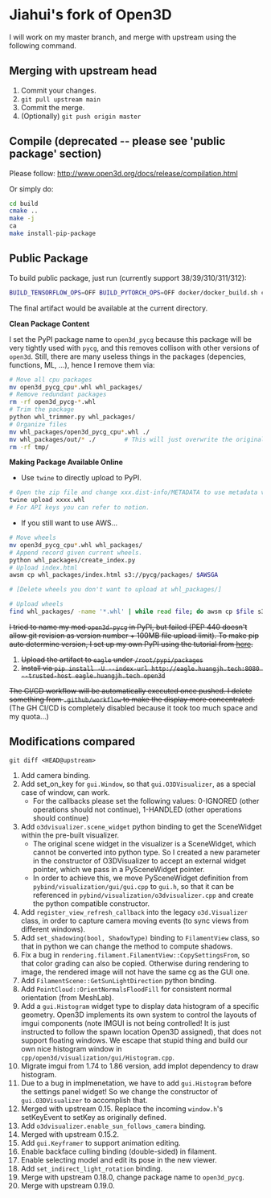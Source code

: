 # Jiahui's fork of Open3D

I will work on my master branch, and merge with upstream using the following command.

## Merging with upstream head

1. Commit your changes.
2. `git pull upstream main`
3. Commit the merge.
4. (Optionally) `git push origin master`

## Compile (deprecated -- please see 'public package' section)

Please follow: http://www.open3d.org/docs/release/compilation.html

Or simply do:
```bash
cd build
cmake ..
make -j
ca
make install-pip-package
```

## Public Package

To build public package, just run (currently support 38/39/310/311/312):
```bash
BUILD_TENSORFLOW_OPS=OFF BUILD_PYTORCH_OPS=OFF docker/docker_build.sh cuda_wheel_py310_dev  # will add commit hash
```
The final artifact would be available at the current directory.

**Clean Package Content**

I set the PyPI package name to `open3d_pycg` because this package will be very tightly used with `pycg`, and this removes collison with other versions of `open3d`. Still, there are many useless things in the packages (depencies, functions, ML, ...), hence I remove them via:

```bash
# Move all cpu packages
mv open3d_pycg_cpu*.whl whl_packages/
# Remove redundant packages
rm -rf open3d_pycg-*.whl
# Trim the package
python whl_trimmer.py whl_packages/
# Organize files
mv whl_packages/open3d_pycg_cpu*.whl ./
mv whl_packages/out/* ./        # This will just overwrite the original files! Careful.
rm -rf tmp/
```

**Making Package Available Online**

- Use `twine` to directly upload to PyPI.
```bash
# Open the zip file and change xxx.dist-info/METADATA to use metadata version 2.2 instead of 2.1
twine upload xxxx.whl
# For API keys you can refer to notion.
```

- If you still want to use AWS...
```bash
# Move wheels
mv open3d_pycg_cpu*.whl whl_packages/
# Append record given current wheels.
python whl_packages/create_index.py
# Upload index.html
awsm cp whl_packages/index.html s3://pycg/packages/ $AWSGA

# [Delete wheels you don't want to upload at whl_packages/]

# Upload wheels
find whl_packages/ -name '*.whl' | while read file; do awsm cp $file s3://pycg/packages/ $AWSGA; done
```

~~I tried to name my mod `open3d-pycg` in PyPI, but failed (PEP 440 doesn't allow git revision as version number + 100MB file upload limit). To make pip auto determine version, I set up my own PyPI using the tutorial from [here](https://testdriven.io/blog/private-pypi/).~~
1. ~~Upload the artifact to `eagle` under `/root/pypi/packages`~~
2. ~~Install via `pip install -U --index-url http://eagle.huangjh.tech:8080 --trusted-host eagle.huangjh.tech open3d`~~

~~The CI/CD workflow will be automatically executed once pushed. I delete something from `.github/workflow` to make the display more concentrated.~~ (The GH CI/CD is completely disabled because it took too much space and my quota...)


## Modifications compared

`git diff <HEAD@upstream>`

1. Add camera binding.
2. Add set_on_key for `gui.Window`, so that `gui.O3DVisualizer`, as a special case of window, can work.
    - For the callbacks please set the following values: 0-IGNORED (other operations should not continue), 1-HANDLED (other operations should continue)
3. Add `o3dvisualizer.scene_widget` python binding to get the SceneWidget within the pre-built visualizer.
    - The original scene widget in the visualizer is a SceneWidget, which cannot be converted into python type. So I created a new parameter in the constructor of O3DVisualizer to accept an external widget pointer, which we pass in a PySceneWidget pointer.
    - In order to achieve this, we move PySceneWidget definition from `pybind/visualization/gui/gui.cpp` to `gui.h`, so that it can be referenced in `pybind/visualization/o3dvisualizer.cpp` and create the python compatible constructor.
4. Add `register_view_refresh_callback` into the legacy `o3d.Visualizer` class, in order to capture camera moving events (to sync views from different windows).
5. Add `set_shadowing(bool, ShadowType)` binding to `FilamentView` class, so that in python we can change the method to compute shadows.
6. Fix a bug in `rendering.filament.FilamentView::CopySettingsFrom`, so that color grading can also be copied. Otherwise during rendering to image, the rendered image will not have the same cg as the GUI one.
7. Add `FilamentScene::GetSunLightDirection` python binding.
8. Add `PointCloud::OrientNormalsFloodFill` for consistent normal orientation (from MeshLab).
9. Add a `gui.Histogram` widget type to display data histogram of a specific geometry. Open3D implements its own system to control the layouts of imgui components (note IMGUI is not being controlled! It is just instructed to follow the spawn location Open3D assigned), that does not support floating windows. We escape that stupid thing and build our own nice histogram window in `cpp/open3d/visualization/gui/Histogram.cpp`.
10. Migrate imgui from 1.74 to 1.86 version, add implot dependency to draw histogram.
11. Due to a bug in implmenetation, we have to add `gui.Histogram` before the settings panel widget! So we change the constructor of `gui.O3DVisualizer` to accomplish that.
12. Merged with upstream 0.15. Replace the incoming `window.h`'s setKeyEvent to setKey as originally defined.
13. Add `o3dvisualizer.enable_sun_follows_camera` binding.
14. Merged with upstream 0.15.2.
15. Add `gui.Keyframer` to support animation editing.
16. Enable backface culling binding (double-sided) in filament.
17. Enable selecting model and edit its pose in the new viewer.
18. Add `set_indirect_light_rotation` binding.
19. Merge with upstream 0.18.0, change package name to `open3d_pycg`.
20. Merge with upstream 0.19.0.
